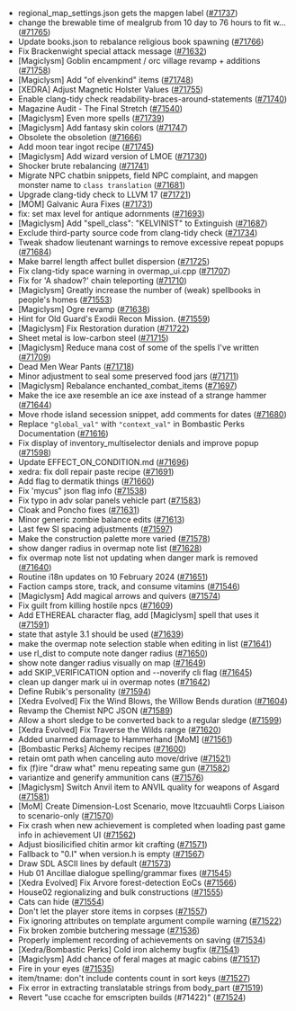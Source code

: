 * regional_map_settings.json gets the mapgen label ([#71737](https://github.com/CleverRaven/Cataclysm-DDA/pull/71737))
* change the brewable time of mealgrub from 10 day to 76 hours to fit w… ([#71765](https://github.com/CleverRaven/Cataclysm-DDA/pull/71765))
* Update books.json to rebalance religious book spawning ([#71766](https://github.com/CleverRaven/Cataclysm-DDA/pull/71766))
* Fix Brackenwight special attack message ([#71632](https://github.com/CleverRaven/Cataclysm-DDA/pull/71632))
* [Magiclysm] Goblin encampment / orc village revamp + additions ([#71758](https://github.com/CleverRaven/Cataclysm-DDA/pull/71758))
* [Magiclysm] Add "of elvenkind" items ([#71748](https://github.com/CleverRaven/Cataclysm-DDA/pull/71748))
* [XEDRA] Adjust Magnetic Holster Values ([#71755](https://github.com/CleverRaven/Cataclysm-DDA/pull/71755))
* Enable clang-tidy check readability-braces-around-statements ([#71740](https://github.com/CleverRaven/Cataclysm-DDA/pull/71740))
* Magazine Audit - The Final Stretch ([#71540](https://github.com/CleverRaven/Cataclysm-DDA/pull/71540))
* [Magiclysm] Even more spells ([#71739](https://github.com/CleverRaven/Cataclysm-DDA/pull/71739))
* [Magiclysm] Add fantasy skin colors  ([#71747](https://github.com/CleverRaven/Cataclysm-DDA/pull/71747))
* Obsolete the obsoletion ([#71666](https://github.com/CleverRaven/Cataclysm-DDA/pull/71666))
* Add moon tear ingot recipe ([#71745](https://github.com/CleverRaven/Cataclysm-DDA/pull/71745))
* [Magiclysm] Add wizard version of LMOE ([#71730](https://github.com/CleverRaven/Cataclysm-DDA/pull/71730))
* Shocker brute rebalancing ([#71741](https://github.com/CleverRaven/Cataclysm-DDA/pull/71741))
* Migrate NPC chatbin snippets, field NPC complaint, and mapgen monster name to `class translation` ([#71681](https://github.com/CleverRaven/Cataclysm-DDA/pull/71681))
* Upgrade clang-tidy check to LLVM 17 ([#71721](https://github.com/CleverRaven/Cataclysm-DDA/pull/71721))
* [MOM] Galvanic Aura Fixes ([#71731](https://github.com/CleverRaven/Cataclysm-DDA/pull/71731))
* fix: set max level for antique adornments ([#71693](https://github.com/CleverRaven/Cataclysm-DDA/pull/71693))
* [Magiclysm] Add "spell_class": "KELVINIST" to Extinguish ([#71687](https://github.com/CleverRaven/Cataclysm-DDA/pull/71687))
* Exclude third-party source code from clang-tidy check ([#71734](https://github.com/CleverRaven/Cataclysm-DDA/pull/71734))
* Tweak shadow lieutenant warnings to remove excessive repeat popups ([#71684](https://github.com/CleverRaven/Cataclysm-DDA/pull/71684))
* Make barrel length affect bullet dispersion ([#71725](https://github.com/CleverRaven/Cataclysm-DDA/pull/71725))
* Fix clang-tidy space warning in overmap_ui.cpp ([#71707](https://github.com/CleverRaven/Cataclysm-DDA/pull/71707))
* Fix for 'A shadow?' chain teleporting ([#71710](https://github.com/CleverRaven/Cataclysm-DDA/pull/71710))
* [Magiclysm] Greatly increase the number of (weak) spellbooks in people's homes ([#71553](https://github.com/CleverRaven/Cataclysm-DDA/pull/71553))
* [Magiclysm] Ogre revamp ([#71638](https://github.com/CleverRaven/Cataclysm-DDA/pull/71638))
* Hint for Old Guard's Exodii Recon Mission. ([#71559](https://github.com/CleverRaven/Cataclysm-DDA/pull/71559))
* [Magiclysm] Fix Restoration duration ([#71722](https://github.com/CleverRaven/Cataclysm-DDA/pull/71722))
* Sheet metal is low-carbon steel ([#71715](https://github.com/CleverRaven/Cataclysm-DDA/pull/71715))
* [Magiclysm] Reduce mana cost of some of the spells I've written ([#71709](https://github.com/CleverRaven/Cataclysm-DDA/pull/71709))
* Dead Men Wear Pants ([#71718](https://github.com/CleverRaven/Cataclysm-DDA/pull/71718))
* Minor adjustment to seal some preserved food jars ([#71711](https://github.com/CleverRaven/Cataclysm-DDA/pull/71711))
* [Magiclysm] Rebalance enchanted_combat_items ([#71697](https://github.com/CleverRaven/Cataclysm-DDA/pull/71697))
* Make the ice axe resemble an ice axe instead of a strange hammer ([#71644](https://github.com/CleverRaven/Cataclysm-DDA/pull/71644))
* Move rhode island secession snippet, add comments for dates ([#71680](https://github.com/CleverRaven/Cataclysm-DDA/pull/71680))
* Replace `"global_val"` with `"context_val"` in Bombastic Perks Documentation ([#71616](https://github.com/CleverRaven/Cataclysm-DDA/pull/71616))
* Fix display of inventory_multiselector denials and improve popup ([#71598](https://github.com/CleverRaven/Cataclysm-DDA/pull/71598))
* Update EFFECT_ON_CONDITION.md ([#71696](https://github.com/CleverRaven/Cataclysm-DDA/pull/71696))
* xedra: fix doll repair paste recipe ([#71691](https://github.com/CleverRaven/Cataclysm-DDA/pull/71691))
* Add flag to dermatik things ([#71660](https://github.com/CleverRaven/Cataclysm-DDA/pull/71660))
* Fix 'mycus" json flag info ([#71538](https://github.com/CleverRaven/Cataclysm-DDA/pull/71538))
* Fix typo in adv solar panels vehicle part ([#71583](https://github.com/CleverRaven/Cataclysm-DDA/pull/71583))
* Cloak and Poncho fixes ([#71631](https://github.com/CleverRaven/Cataclysm-DDA/pull/71631))
* Minor generic zombie balance edits ([#71613](https://github.com/CleverRaven/Cataclysm-DDA/pull/71613))
* Last few SI spacing adjustments ([#71597](https://github.com/CleverRaven/Cataclysm-DDA/pull/71597))
* Make the construction palette more varied ([#71578](https://github.com/CleverRaven/Cataclysm-DDA/pull/71578))
* show danger radius in overmap note list ([#71628](https://github.com/CleverRaven/Cataclysm-DDA/pull/71628))
* fix overmap note list not updating when danger mark is removed ([#71640](https://github.com/CleverRaven/Cataclysm-DDA/pull/71640))
* Routine i18n updates on 10 February 2024 ([#71651](https://github.com/CleverRaven/Cataclysm-DDA/pull/71651))
* Faction camps store, track, and consume vitamins ([#71546](https://github.com/CleverRaven/Cataclysm-DDA/pull/71546))
* [Magiclysm] Add magical arrows and quivers ([#71574](https://github.com/CleverRaven/Cataclysm-DDA/pull/71574))
* Fix guilt from killing hostile npcs ([#71609](https://github.com/CleverRaven/Cataclysm-DDA/pull/71609))
* Add ETHEREAL character flag, add [Magiclysm] spell that uses it ([#71591](https://github.com/CleverRaven/Cataclysm-DDA/pull/71591))
* state that astyle 3.1 should be used ([#71639](https://github.com/CleverRaven/Cataclysm-DDA/pull/71639))
* make the overmap note selection stable when editing in list ([#71641](https://github.com/CleverRaven/Cataclysm-DDA/pull/71641))
* use rl_dist to compute note danger radius ([#71650](https://github.com/CleverRaven/Cataclysm-DDA/pull/71650))
* show note danger radius visually on map ([#71649](https://github.com/CleverRaven/Cataclysm-DDA/pull/71649))
* add SKIP_VERIFICATION option and --noverify cli flag ([#71645](https://github.com/CleverRaven/Cataclysm-DDA/pull/71645))
* clean up danger mark ui in overmap notes ([#71642](https://github.com/CleverRaven/Cataclysm-DDA/pull/71642))
* Define Rubik's personality ([#71594](https://github.com/CleverRaven/Cataclysm-DDA/pull/71594))
* [Xedra Evolved] Fix the Wind Blows, the Willow Bends duration ([#71604](https://github.com/CleverRaven/Cataclysm-DDA/pull/71604))
* Revamp the Chemist NPC JSON ([#71589](https://github.com/CleverRaven/Cataclysm-DDA/pull/71589))
* Allow a short sledge to be converted back to a regular sledge ([#71599](https://github.com/CleverRaven/Cataclysm-DDA/pull/71599))
* [Xedra Evolved] Fix Traverse the Wilds range ([#71620](https://github.com/CleverRaven/Cataclysm-DDA/pull/71620))
* Added unarmed damage to Hammerhand [MoM] ([#71561](https://github.com/CleverRaven/Cataclysm-DDA/pull/71561))
* [Bombastic Perks] Alchemy recipes ([#71600](https://github.com/CleverRaven/Cataclysm-DDA/pull/71600))
* retain omt path when canceling auto move/drive ([#71521](https://github.com/CleverRaven/Cataclysm-DDA/pull/71521))
* fix (f)ire "draw what" menu repeating same gun ([#71582](https://github.com/CleverRaven/Cataclysm-DDA/pull/71582))
* variantize and generify ammunition cans ([#71576](https://github.com/CleverRaven/Cataclysm-DDA/pull/71576))
* [Magiclysm] Switch Anvil item to ANVIL quality for weapons of Asgard ([#71581](https://github.com/CleverRaven/Cataclysm-DDA/pull/71581))
* [MoM] Create Dimension-Lost Scenario, move Itzcuauhtli Corps Liaison to scenario-only ([#71570](https://github.com/CleverRaven/Cataclysm-DDA/pull/71570))
* Fix crash when new achievement is completed when loading past game info in achievement UI ([#71562](https://github.com/CleverRaven/Cataclysm-DDA/pull/71562))
* Adjust biosilicified chitin armor kit crafting ([#71571](https://github.com/CleverRaven/Cataclysm-DDA/pull/71571))
* Fallback to "0.I" when version.h is empty ([#71567](https://github.com/CleverRaven/Cataclysm-DDA/pull/71567))
* Draw SDL ASCII lines by default ([#71573](https://github.com/CleverRaven/Cataclysm-DDA/pull/71573))
* Hub 01 Ancillae dialogue spelling/grammar fixes ([#71545](https://github.com/CleverRaven/Cataclysm-DDA/pull/71545))
* [Xedra Evolved] Fix Arvore forest-detection EoCs ([#71566](https://github.com/CleverRaven/Cataclysm-DDA/pull/71566))
* House02 regionalizing and bulk constructions ([#71555](https://github.com/CleverRaven/Cataclysm-DDA/pull/71555))
* Cats can hide ([#71554](https://github.com/CleverRaven/Cataclysm-DDA/pull/71554))
* Don't let the player store items in corpses ([#71557](https://github.com/CleverRaven/Cataclysm-DDA/pull/71557))
* Fix ignoring attributes on template argument compile warning ([#71522](https://github.com/CleverRaven/Cataclysm-DDA/pull/71522))
* Fix broken zombie butchering message ([#71536](https://github.com/CleverRaven/Cataclysm-DDA/pull/71536))
* Properly implement recording of achievements on saving ([#71534](https://github.com/CleverRaven/Cataclysm-DDA/pull/71534))
* [Xedra/Bombastic Perks] Cold iron alchemy bugfix ([#71541](https://github.com/CleverRaven/Cataclysm-DDA/pull/71541))
* [Magiclysm] Add chance of feral mages at magic cabins ([#71517](https://github.com/CleverRaven/Cataclysm-DDA/pull/71517))
* Fire in your eyes ([#71535](https://github.com/CleverRaven/Cataclysm-DDA/pull/71535))
* item/tname: don't include contents count in sort keys ([#71527](https://github.com/CleverRaven/Cataclysm-DDA/pull/71527))
* Fix error in extracting translatable strings from body_part ([#71519](https://github.com/CleverRaven/Cataclysm-DDA/pull/71519))
* Revert "use ccache for emscripten builds (#71422)" ([#71524](https://github.com/CleverRaven/Cataclysm-DDA/pull/71524))
